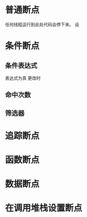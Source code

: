 # 普通断点
任何线程运行到此处代码会停下来。
设
# 条件断点
## 条件表达式 
表达式为真 更改时
## 命中次数
## 筛选器 
# 追踪断点
# 函数断点
# 数据断点
# 在调用堆栈设置断点
